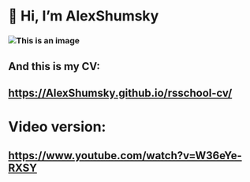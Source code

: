 # 👋 Hi, I’m AlexShumsky
### ![This is an image](https://www.codewars.com/users/AlexShumsky/badges/large)
## And this is my CV:
## https://AlexShumsky.github.io/rsschool-cv/
# Video version:
## https://www.youtube.com/watch?v=W36eYe-RXSY
